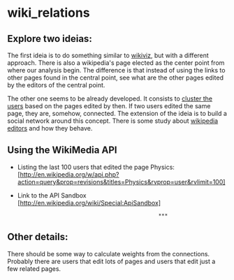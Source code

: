 wiki_relations
==============

Explore two ideias:
-------------------

The first ideia is to do something similar to [wikiviz][], but with a different approach. There is also a wikipedia's page elected as the center point from where our analysis begin. The difference is that instead of using the links to other pages found in the central point, see what are the other pages edited by the editors of the central point.

The other one seems to be already developed. It consists to [cluster the users][] based on the pages edited by then. If two users edited the same page, they are, somehow, connected. The extension of the ideia is to build a social network around this concept. There is some study about [wikipedia editors][] and how they behave.

Using the WikiMedia API
-----------------------
*   Listing the last 100 users that edited the page Physics: 
    [http://en.wikipedia.org/w/api.php?action=query&prop=revisions&titles=Physics&rvprop=user&rvlimit=100]
*   Link to the API Sandbox
    [http://en.wikipedia.org/wiki/Special:ApiSandbox]


                                                     ***

Other details:
-------------

There should be some way to calculate weights from the connections. Probably there are users that edit lots of pages and users that edit just a few related pages.



[wikiviz]: http://www.chrisharrison.net/projects/wikiviz/
[dumps]: http://dumps.wikimedia.org/enwiki/
[dbpedia]: http://dbpedia.org/About
[article at hackdiary]: http://www.hackdiary.com/2012/04/05/extracting-a-social-graph-from-wikipedia-people-pages/
[cluster the users]: http://jace.zaiki.in/files/2009/05/19/cis-wikipedia-report1.pdf
[wikipedia editors]: http://ai.stanford.edu/~west1/pubs/wikiedits.pdf
